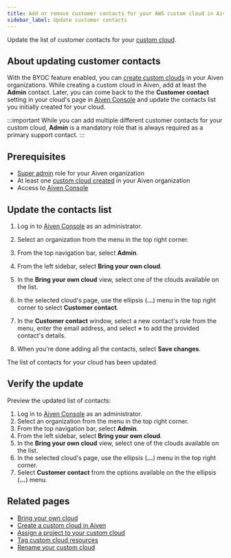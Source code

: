 ```yaml
---
title: Add or remove customer contacts for your AWS custom cloud in Aiven
sidebar_label: Update customer contacts
---
```


Update the list of customer contacts for your [custom cloud](/docs/platform/concepts/byoc).

## About updating customer contacts

With the BYOC feature enabled, you can
[create custom clouds](/docs/platform/howto/byoc/create-custom-cloud) in your Aiven
organizations. While creating a custom cloud in Aiven, add at least the
**Admin** contact. Later, you can come back to the the **Customer contact**
setting in your cloud's page in [Aiven Console](https://console.aiven.io/) and update the
contacts list you initially created for your cloud.

:::important
While you can add multiple different customer contacts for your custom cloud, **Admin** is
a mandatory role that is always required as a primary support contact.
:::

## Prerequisites

-   [Super admin](/docs/platform/howto/make-super-admin) role for your Aiven organization
-   At least one
    [custom cloud created](/docs/platform/howto/byoc/create-custom-cloud) in your Aiven organization
-   Access to [Aiven Console](https://console.aiven.io/)

## Update the contacts list

1.  Log in to [Aiven Console](https://console.aiven.io/) as an
    administrator.

1.  Select an organization from the menu in the top right corner.

1.  From the top navigation bar, select **Admin**.

1.  From the left sidebar, select **Bring your own cloud**.

1.  In the **Bring your own cloud** view, select one of the clouds
    available on the list.

1.  In the selected cloud's page, use the ellipsis (**...**) menu in
    the top right corner to select **Customer contact**.

1.  In the **Customer contact** window, select a new contact's role
    from the menu, enter the email address, and select **+** to
    add the provided contact's details.

1.  When you're done adding all the contacts, select **Save changes**.

The list of contacts for your cloud has been updated.

## Verify the update

Preview the updated list of contacts:

1.  Log in to [Aiven Console](https://console.aiven.io/) as an
    administrator.
1.  Select an organization from the menu in the top right corner.
1.  From the top navigation bar, select **Admin**.
1.  From the left sidebar, select **Bring your own cloud**.
1.  In the **Bring your own cloud** view, select one of the clouds
    available on the list.
1.  In the selected cloud's page, use the ellipsis (**...**) menu in
    the top right corner.
1.  Select **Customer contact** from the options available on the the
    ellipsis (**...**) menu.

## Related pages

-   [Bring your own cloud](/docs/platform/concepts/byoc)
-   [Create a custom cloud in Aiven](/docs/platform/howto/byoc/create-custom-cloud)
-   [Assign a project to your custom cloud](/docs/platform/howto/byoc/assign-project-custom-cloud)
-   [Tag custom cloud resources](/docs/platform/howto/byoc/tag-custom-cloud-resources)
-   [Rename your custom cloud](/docs/platform/howto/byoc/rename-custom-cloud)
